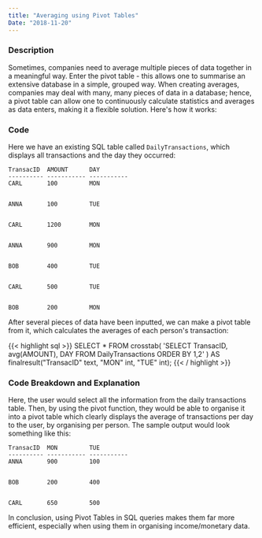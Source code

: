 ```yaml
---
title: "Averaging using Pivot Tables"
Date: "2018-11-20"
---
```



### Description
Sometimes, companies need to average multiple pieces of data together in a meaningful way. Enter the pivot table - this allows one to summarise an extensive database in a simple, grouped way. When creating averages, companies may deal with many, many pieces of data in a database; hence, a pivot table can allow one to continuously calculate statistics and averages as data enters, making it a flexible solution. Here's how it works: 

### Code
Here we have an existing SQL table called `DailyTransactions`, which displays all transactions and the day they occurred:

```
TransacID  AMOUNT      DAY    
---------- ----------- ----------- 
CARL       100         MON


ANNA       100         TUE


CARL       1200        MON


ANNA       900         MON


BOB        400         TUE  


CARL       500         TUE


BOB        200         MON
```

After several pieces of data have been inputted, we can make a pivot table from it, which calculates the averages of each person's transaction:

{{< highlight sql  >}}
SELECT *
FROM   crosstab(
   'SELECT TransacID, avg(AMOUNT), DAY
    FROM   DailyTransactions
    ORDER  BY 1,2'
   ) AS finalresult("TransacID" text, "MON" int, "TUE" int);
{{< / highlight >}}

### Code Breakdown and Explanation
Here, the user would select all the information from the daily transactions table. Then, by using the pivot function, they would be able to organise it into a pivot table which clearly displays the average of transactions per day to the user, by organising per person. The sample output would look something like this:

```
TransacID  MON         TUE
---------- ----------- ----------- 
ANNA       900         100


BOB        200         400 


CARL       650         500 
```

In conclusion, using Pivot Tables in SQL queries makes them far more efficient, especially when using them in organising income/monetary data.

